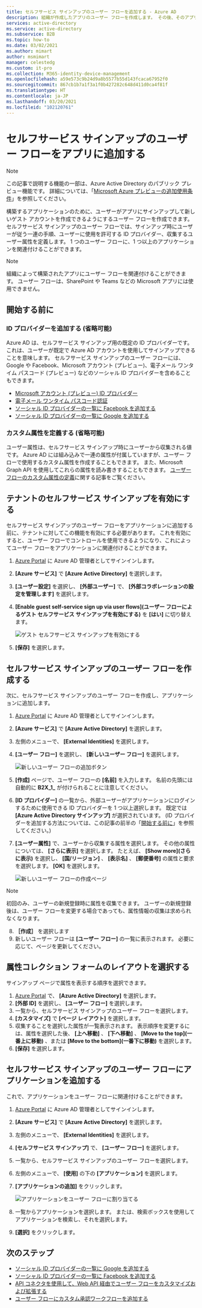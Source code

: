 ```yaml
---
title: セルフサービス サインアップのユーザー フローを追加する - Azure AD
description: 組織が作成したアプリのユーザー フローを作成します。 その後、そのアプリにアクセスしたユーザーは、ユーザー フローで構成されているオプションを利用し、ゲスト アカウントを取得できます。
services: active-directory
ms.service: active-directory
ms.subservice: B2B
ms.topic: how-to
ms.date: 03/02/2021
ms.author: mimart
author: msmimart
manager: celestedg
ms.custom: it-pro
ms.collection: M365-identity-device-management
ms.openlocfilehash: a59e573c9b24d9a8b5577b55d143fcaca67952f0
ms.sourcegitcommit: 867cb1b7a1f3a1f0b427282c648d411d0ca4f81f
ms.translationtype: HT
ms.contentlocale: ja-JP
ms.lasthandoff: 03/20/2021
ms.locfileid: "102120761"
---
```

# <a name="add-a-self-service-sign-up-user-flow-to-an-app"></a>セルフサービス サインアップのユーザー フローをアプリに追加する

> [!NOTE]
> この記事で説明する機能の一部は、Azure Active Directory のパブリック プレビュー機能です。 詳細については、「[Microsoft Azure プレビューの追加使用条件](https://azure.microsoft.com/support/legal/preview-supplemental-terms/)」を参照してください。

構築するアプリケーションのために、ユーザーがアプリにサインアップして新しいゲスト アカウントを作成できるようにするユーザー フローを作成できます。 セルフサービス サインアップのユーザー フローでは、サインアップ時にユーザーが従う一連の手順、ユーザーに使用を許可する ID プロバイダー、収集するユーザー属性を定義します。 1 つのユーザー フローに、1 つ以上のアプリケーションを関連付けることができます。

> [!NOTE]
> 組織によって構築されたアプリにユーザー フローを関連付けることができます。 ユーザー フローは、SharePoint や Teams などの Microsoft アプリには使用できません。

## <a name="before-you-begin"></a>開始する前に

### <a name="add-identity-providers-optional"></a>ID プロバイダーを追加する (省略可能)

Azure AD は、セルフサービス サインアップ用の既定の ID プロバイダーです。 これは、ユーザーが既定で Azure AD アカウントを使用してサインアップできることを意味します。 セルフサービス サインアップのユーザー フローには、Google や Facebook、Microsoft アカウント (プレビュー)、電子メール ワンタイム パスコード (プレビュー) などのソーシャル ID プロバイダーを含めることもできます。

- [Microsoft アカウント (プレビュー) ID プロバイダー](microsoft-account.md)
- [電子メール ワンタイム パスコード認証](one-time-passcode.md)
- [ソーシャル ID プロバイダーの一覧に Facebook を追加する](facebook-federation.md)
- [ソーシャル ID プロバイダーの一覧に Google を追加する](google-federation.md)

### <a name="define-custom-attributes-optional"></a>カスタム属性を定義する (省略可能)

ユーザー属性は、セルフサービス サインアップ時にユーザーから収集される値です。 Azure AD には組み込みで一連の属性が付属していますが、ユーザー フローで使用するカスタム属性を作成することもできます。 また、Microsoft Graph API を使用してこれらの属性を読み書きすることもできます。 [ユーザー フローのカスタム属性の定義](user-flow-add-custom-attributes.md)に関する記事をご覧ください。

## <a name="enable-self-service-sign-up-for-your-tenant"></a>テナントのセルフサービス サインアップを有効にする

セルフサービス サインアップのユーザー フローをアプリケーションに追加する前に、テナントに対してこの機能を有効にする必要があります。 これを有効にすると、ユーザー フローでコントロールを使用できるようになり、これによってユーザー フローをアプリケーションに関連付けることができます。

1. [Azure Portal](https://portal.azure.com) に Azure AD 管理者としてサインインします。
2. **[Azure サービス]** で **[Azure Active Directory]** を選択します。
3. **[ユーザー設定]** を選択し、 **[外部ユーザー]** で、 **[外部コラボレーションの設定を管理します]** を選択します。
4. **[Enable guest self-service sign up via user flows]\(ユーザー フローによるゲスト セルフサービス サインアップを有効にする\)** を **[はい]** に切り替えます。

   ![ゲスト セルフサービス サインアップを有効にする](media/self-service-sign-up-user-flow/enable-self-service-sign-up.png)
5. **[保存]** を選択します。
## <a name="create-the-user-flow-for-self-service-sign-up"></a>セルフサービス サインアップのユーザー フローを作成する

次に、セルフサービス サインアップのユーザー フローを作成し、アプリケーションに追加します。

1. [Azure Portal](https://portal.azure.com) に Azure AD 管理者としてサインインします。
2. **[Azure サービス]** で **[Azure Active Directory]** を選択します。
3. 左側のメニューで、 **[External Identities]** を選択します。
4. **[ユーザー フロー]** を選択し、 **[新しいユーザー フロー]** を選択します。

   ![新しいユーザー フローの追加ボタン](media/self-service-sign-up-user-flow/new-user-flow.png)

5. **[作成]** ページで、ユーザー フローの **[名前]** を入力します。 名前の先頭には自動的に **B2X_1_** が付けられることに注意してください。
6. **[ID プロバイダー]** の一覧から、外部ユーザーがアプリケーションにログインするために使用できる ID プロバイダーを 1 つ以上選択します。 既定では **[Azure Active Directory サインアップ]** が選択されています。 (ID プロバイダーを追加する方法については、この記事の前半の「[開始する前に](#before-you-begin)」を参照してください。)
7. **[ユーザー属性]** で、ユーザーから収集する属性を選択します。 その他の属性については、 **[さらに表示]** を選択します。 たとえば、 **[Show more]\(さらに表示\)** を選択し、 **[国/リージョン]** 、 **[表示名]** 、 **[郵便番号]** の属性と要求を選択します。 **[OK]** を選択します。

   ![新しいユーザー フローの作成ページ](media/self-service-sign-up-user-flow/create-user-flow.png)

> [!NOTE]
> 初回のみ、ユーザーの新規登録時に属性を収集できます。 ユーザーの新規登録後は、ユーザー フローを変更する場合であっても、属性情報の収集は求められなくなります。

8. **［作成］** を選択します
9. 新しいユーザー フローは **[ユーザー フロー]** の一覧に表示されます。 必要に応じて、ページを更新してください。

## <a name="select-the-layout-of-the-attribute-collection-form"></a>属性コレクション フォームのレイアウトを選択する

サインアップ ページで属性を表示する順序を選択できます。 

1. [Azure Portal](https://portal.azure.com) で、 **[Azure Active Directory]** を選択します。
2. **[外部 ID]** を選択し、 **[ユーザー フロー]** を選択します。
3. 一覧から、セルフサービス サインアップのユーザー フローを選択します。
4. **[カスタマイズ]** で **[ページ レイアウト]** を選択します。
5. 収集することを選択した属性が一覧表示されます。 表示順序を変更するには、属性を選択した後、 **[上へ移動]** 、 **[下へ移動]** 、 **[Move to the top]\(一番上に移動\)** 、または **[Move to the bottom]\(一番下に移動\)** を選択します。
6. **[保存]** を選択します。

## <a name="add-applications-to-the-self-service-sign-up-user-flow"></a>セルフサービス サインアップのユーザー フローにアプリケーションを追加する

これで、アプリケーションをユーザー フローに関連付けることができます。

1. [Azure Portal](https://portal.azure.com) に Azure AD 管理者としてサインインします。
2. **[Azure サービス]** で **[Azure Active Directory]** を選択します。
3. 左側のメニューで、 **[External Identities]** を選択します。
4. **[セルフサービス サインアップ]** で、 **[ユーザー フロー]** を選択します。
5. 一覧から、セルフサービス サインアップのユーザー フローを選択します。
6. 左側のメニューで、 **[使用]** の下の **[アプリケーション]** を選択します。
7. **[アプリケーションの追加]** をクリックします。

   ![アプリケーションをユーザー フローに割り当てる](media/self-service-sign-up-user-flow/assign-app-to-user-flow.png)

8. 一覧からアプリケーションを選択します。 または、検索ボックスを使用してアプリケーションを検索し、それを選択します。
9. **[選択]** をクリックします。

## <a name="next-steps"></a>次のステップ

- [ソーシャル ID プロバイダーの一覧に Google を追加する](google-federation.md)
- [ソーシャル ID プロバイダーの一覧に Facebook を追加する](facebook-federation.md)
- [API コネクタを使用して、Web API 経由でユーザー フローをカスタマイズおよび拡張する](api-connectors-overview.md)
- [ユーザー フローにカスタム承認ワークフローを追加する](self-service-sign-up-add-approvals.md)
